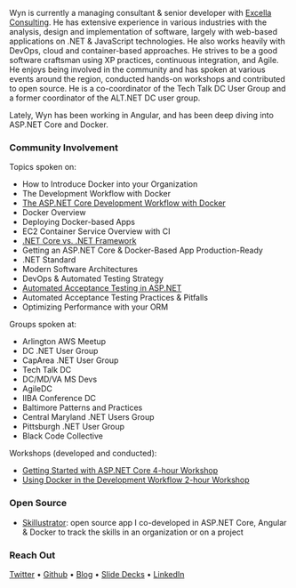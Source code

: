 Wyn is currently a managing consultant & senior developer with [Excella Consulting](https://excella.com). He has extensive experience in various industries with the analysis, design and implementation of software, largely with web-based applications on .NET & JavaScript technologies. He also works heavily with DevOps, cloud and container-based approaches. He strives to be a good software craftsman using XP practices, continuous integration, and Agile. He enjoys being involved in the community and has spoken at various events around the region, conducted hands-on workshops and contributed to open source. He is a co-coordinator of the Tech Talk DC User Group and a former coordinator of the ALT.NET DC user group.

Lately, Wyn has been working in Angular, and has been deep diving into ASP.NET Core and Docker.

### Community Involvement

Topics spoken on:

* How to Introduce Docker into your Organization
* The Development Workflow with Docker
* [The ASP.NET Core Development Workflow with Docker](https://www.slideshare.net/wynvandevanter/aspnet-core-developer-workflow-with-docker)
* Docker Overview
* Deploying Docker-based Apps
* EC2 Container Service Overview with CI
* [.NET Core vs. .NET Framework](https://www.slideshare.net/wynvandevanter/net-core-10-vs-net-framework)
* Getting an ASP.NET Core & Docker-Based App Production-Ready
* .NET Standard
* Modern Software Architectures
* DevOps & Automated Testing Strategy
* [Automated Acceptance Testing in ASP.NET](https://www.slideshare.net/wynvandevanter/automated-acceptance-tests-in-net)
* Automated Acceptance Testing Practices & Pitfalls
* Optimizing Performance with your ORM

Groups spoken at:

* Arlington AWS Meetup
* DC .NET User Group
* CapArea .NET User Group
* Tech Talk DC
* DC/MD/VA MS Devs
* AgileDC
* IIBA Conference DC
* Baltimore Patterns and Practices
* Central Maryland .NET Users Group
* Pittsburgh .NET User Group
* Black Code Collective

Workshops (developed and conducted):

* [Getting Started with ASP.NET Core 4-hour Workshop](https://github.com/wyntuition/aspnetcore-workshop-kit)
* [Using Docker in the Development Workflow 2-hour Workshop](https://github.com/wyntuition/docker-workshop-1)

### Open Source

* [Skillustrator](github.com/excellalabs/skillustrator): open source app I co-developed in ASP.NET Core, Angular & Docker to track the skills in an organization or on a project

### Reach Out

[Twitter](https://twitter.com/wynv) &bull; [Github](https://github.com/wyntuition) &bull; [Blog](https://www.excella.com/insights/author/wynv) &bull; [Slide Decks](http://www.slideshare.net/wynvandevanter) &bull; [LinkedIn](https://www.linkedin.com/in/wyntuition)
